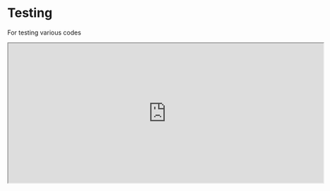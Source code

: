 # Testing
For testing various codes




<iframe src="https://drive.google.com/file/d/1Un7T-9URKDndNbyzNh-zyIO6WxZw-YYT/preview" width="715" height="317" allow="autoplay" allowfullscreen></iframe>

